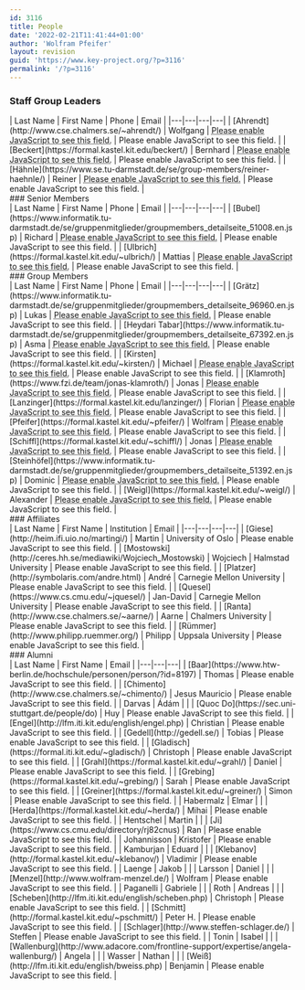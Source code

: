 ```yaml
---
id: 3116
title: People
date: '2022-02-21T11:41:44+01:00'
author: 'Wolfram Pfeifer'
layout: revision
guid: 'https://www.key-project.org/?p=3116'
permalink: '/?p=3116'
---
```


### Staff Group Leaders

<div class="table-responsive"> | Last Name | First Name | Phone | Email |
|---|---|---|---|
| [Ahrendt](http://www.cse.chalmers.se/~ahrendt/) | Wolfgang | <abbr title="+46 31 772 1011"><span id="82dee9de926effd5730eb4a16b00e3c5"></span><script type="text/javascript">                     var t=[116,-78,113,-58,107,-48,86,-51,105,-51,110,-72,107,-56,106,-47,85,-50,102,-49,108,-70,105,-53,110,-51,89,-54,106,-50,109,-71,106,-54,111,-52,90,-55,107,-50,109];                     var toAppend = '';                     for (var i=1; i<t.length; i++)                     {                     	toAppend+=String.fromCharCode(t[i]+t[i-1]);                     }                     document.getElementById('82dee9de926effd5730eb4a16b00e3c5').innerHTML = toAppend;                 </script><noscript>Please enable JavaScript to see this field.</noscript></abbr> | <span id="9a1cd5bec7eecc35abfb2bd44f8f0eeb"></span><script type="text/javascript">                     var t=[5,55,42,-10,114,0,101,1,60,-26,135,-38,143,-35,151,-40,98,-60,95,-38,93,-34,72,-37,86,-38,90,-31,69,-34,83,-34,86,-27,65,-30,79,-31,80,-21,59,-24,73,-24,72,-13,51,-16,65,-17,65,-6,44,-9,58,-9,63,-4,42,-7,61,-9,68,-30,65,-8,65,-6,44,-9,58,-10,62,-3,41,-6,63,-8,67,-29,64,-15,63,-7,66,-28,63,-14,62,-5,64,-26,61,-12,60,-11,70,-32,67,-18,67,-15,74,-36,71,-22,71,-18,77,-39,74,-22,76,-17,55,-20,69,-20,73,-14,52,-17,66,-18,67,-8,42,20,77,27,87,14,96,4,112,-48,147,-43,140,-32,141,-40,154,-39,85,30,71,-11,58,39,23];                     var toAppend = '';                     for (var i=1; i<t.length; i++)                     {                     	toAppend+=String.fromCharCode(t[i]+t[i-1]);                     }                     document.getElementById('9a1cd5bec7eecc35abfb2bd44f8f0eeb').innerHTML = toAppend;                 </script><noscript>Please enable JavaScript to see this field.</noscript> |
| [Beckert](https://formal.kastel.kit.edu/beckert/) | Bernhard | <abbr title="+49 721 608 44025"><span id="7e71a1714c3835428532dece8602dd2a"></span><script type="text/javascript">                     var t=[206,-168,203,-148,201,-142,180,-145,199,-146,205,-167,202,-151,201,-142,180,-145,197,-144,203,-165,200,-147,197,-138,176,-141,194,-144,203,-165,200,-148,204,-145,183,-148,201,-153,212,-174,209,-156,207,-148];                     var toAppend = '';                     for (var i=1; i<t.length; i++)                     {                     	toAppend+=String.fromCharCode(t[i]+t[i-1]);                     }                     document.getElementById('7e71a1714c3835428532dece8602dd2a').innerHTML = toAppend;                 </script><noscript>Please enable JavaScript to see this field.</noscript></abbr> | <span id="41aa1d71ed7efc6a38d2afde3cc5931f"></span><script type="text/javascript">                     var t=[169,-109,206,-174,278,-164,265,-163,224,-190,299,-202,307,-199,315,-204,262,-224,259,-202,258,-199,237,-202,251,-203,252,-193,231,-196,253,-196,255,-217,252,-203,251,-196,255,-217,252,-203,251,-202,261,-223,258,-209,258,-206,265,-227,262,-213,262,-208,267,-229,264,-210,262,-203,241,-206,255,-207,262,-203,241,-206,255,-207,260,-201,239,-204,253,-204,258,-199,237,-202,254,-200,259,-221,256,-207,255,-206,265,-227,262,-213,261,-213,272,-234,269,-220,269,-214,273,-239,301,-203,304,-205,312,-211,325,-209,273,-166,271,-155,201,-100,200,-83,143,-96,193,-131];                     var toAppend = '';                     for (var i=1; i<t.length; i++)                     {                     	toAppend+=String.fromCharCode(t[i]+t[i-1]);                     }                     document.getElementById('41aa1d71ed7efc6a38d2afde3cc5931f').innerHTML = toAppend;                 </script><noscript>Please enable JavaScript to see this field.</noscript> |
| [Hähnle](https://www.se.tu-darmstadt.de/se/group-members/reiner-haehnle/) | Reiner | <abbr title="+49 6151 16 21361"><span id="43c1bdc5be1582ccaddf6b3fa6fd491d"></span><script type="text/javascript">                     var t=[48,-10,45,9,47,12,26,9,45,8,51,-13,48,3,47,12,26,9,43,10,49,-11,46,7,41,18,20,15,37,20,39,-1,36,17,32,27,11,24,29,23,36,2,33,19,38,21];                     var toAppend = '';                     for (var i=1; i<t.length; i++)                     {                     	toAppend+=String.fromCharCode(t[i]+t[i-1]);                     }                     document.getElementById('43c1bdc5be1582ccaddf6b3fa6fd491d').innerHTML = toAppend;                 </script><noscript>Please enable JavaScript to see this field.</noscript></abbr> | <span id="3661ba4fa45a8903c1d28f0068f795fd"></span><script type="text/javascript">                     var t=[117,-57,154,-122,226,-112,213,-111,172,-138,247,-150,255,-147,263,-152,210,-172,207,-158,206,-154,213,-175,210,-153,208,-149,187,-152,201,-153,202,-143,181,-146,195,-147,199,-140,178,-143,192,-143,191,-132,170,-135,184,-136,192,-133,171,-136,185,-137,186,-127,165,-130,184,-132,191,-153,188,-131,188,-129,167,-132,181,-132,185,-126,164,-129,181,-127,186,-148,183,-134,183,-129,188,-150,185,-136,185,-130,189,-151,186,-134,187,-128,166,-131,180,-132,180,-121,159,-124,181,-126,185,-147,182,-133,182,-130,189,-151,186,-137,185,-128,187,-149,184,-135,184,-131,190,-152,187,-138,187,-133,192,-154,189,-132,187,-128,166,-131,180,-132,180,-121,159,-124,173,-124,178,-119,157,-122,174,-120,179,-141,176,-127,175,-127,186,-148,183,-134,182,-133,192,-158,220,-116,213,-112,216,-106,214,-113,177,-78,193,-147,263,-146,191,-91,188,-74,183,-68,184,-87,187,-71,117,-17,118,-58,105,-8,70];                     var toAppend = '';                     for (var i=1; i<t.length; i++)                     {                     	toAppend+=String.fromCharCode(t[i]+t[i-1]);                     }                     document.getElementById('3661ba4fa45a8903c1d28f0068f795fd').innerHTML = toAppend;                 </script><noscript>Please enable JavaScript to see this field.</noscript> |

 </div>### Senior Members

<div class="table-responsive"> | Last Name | First Name | Phone | Email |
|---|---|---|---|
| [Bubel](https://www.informatik.tu-darmstadt.de/se/gruppenmitglieder/groupmembers_detailseite_51008.en.jsp) | Richard | <abbr title="+49 6151 16 21956"><span id="50283f805474485a7843222215c00d2a"></span><script type="text/javascript">                     var t=[175,-137,172,-118,174,-115,153,-118,172,-119,178,-140,175,-124,174,-115,153,-118,170,-117,176,-138,173,-120,168,-109,147,-112,164,-107,166,-128,163,-110,165,-106,144,-109,162,-111,170,-132,167,-114,166,-107];                     var toAppend = '';                     for (var i=1; i<t.length; i++)                     {                     	toAppend+=String.fromCharCode(t[i]+t[i-1]);                     }                     document.getElementById('50283f805474485a7843222215c00d2a').innerHTML = toAppend;                 </script><noscript>Please enable JavaScript to see this field.</noscript></abbr> | <span id="ceb8c03f05f33472fa477126e2ad7d35"></span><script type="text/javascript">                     var t=[197,-137,234,-202,306,-192,293,-191,252,-218,327,-230,335,-227,343,-232,290,-252,287,-230,286,-227,265,-230,279,-230,285,-226,264,-229,286,-230,289,-251,286,-237,285,-236,295,-257,292,-243,291,-235,294,-256,291,-237,289,-230,268,-233,290,-233,292,-254,289,-240,289,-236,295,-257,292,-240,294,-235,273,-238,287,-238,292,-233,271,-236,285,-236,291,-232,270,-235,287,-234,293,-255,290,-241,289,-241,300,-262,297,-240,295,-236,274,-239,288,-239,291,-232,270,-235,284,-236,293,-234,272,-237,286,-237,290,-231,269,-234,283,-234,288,-229,267,-232,289,-234,293,-255,290,-241,289,-241,300,-262,297,-248,297,-243,302,-264,299,-247,301,-242,280,-245,294,-246,294,-235,273,-238,287,-239,288,-229,263,-201,299,-182,280,-179,287,-223,322,-207,253,-137,254,-209,309,-212,326,-217,332,-216,313,-213,329,-283,383,-282,342,-295,392,-330];                     var toAppend = '';                     for (var i=1; i<t.length; i++)                     {                     	toAppend+=String.fromCharCode(t[i]+t[i-1]);                     }                     document.getElementById('ceb8c03f05f33472fa477126e2ad7d35').innerHTML = toAppend;                 </script><noscript>Please enable JavaScript to see this field.</noscript> |
| [Ulbrich](https://formal.kastel.kit.edu/~ulbrich/) | Mattias | <abbr title="+49 721 608 44338"><span id="1c51a4637da32d363a962ec9bbf6ced3"></span><script type="text/javascript">                     var t=[182,-144,179,-124,177,-118,156,-121,175,-122,181,-143,178,-127,177,-118,156,-121,173,-120,179,-141,176,-123,173,-114,152,-117,170,-120,179,-141,176,-123,172,-113,151,-116,169,-120,179,-141,176,-123,177,-118];                     var toAppend = '';                     for (var i=1; i<t.length; i++)                     {                     	toAppend+=String.fromCharCode(t[i]+t[i-1]);                     }                     document.getElementById('1c51a4637da32d363a962ec9bbf6ced3').innerHTML = toAppend;                 </script><noscript>Please enable JavaScript to see this field.</noscript></abbr> | <span id="4245b0131587ad75e6a837091d75611d"></span><script type="text/javascript">                     var t=[183,-123,220,-188,292,-178,279,-177,238,-204,313,-216,321,-213,329,-218,276,-238,273,-224,273,-218,277,-239,274,-225,273,-217,276,-238,273,-216,272,-213,251,-216,265,-216,268,-209,247,-212,261,-213,266,-207,245,-210,267,-210,269,-231,266,-217,265,-213,272,-234,269,-215,267,-208,246,-211,260,-212,267,-208,246,-211,260,-212,265,-206,244,-209,258,-209,263,-204,242,-207,259,-205,264,-226,261,-212,260,-211,270,-232,267,-218,266,-218,277,-239,274,-225,274,-219,278,-244,306,-189,297,-199,313,-208,307,-203,267,-160,265,-149,195,-94,194,-77,137,-90,187,-125];                     var toAppend = '';                     for (var i=1; i<t.length; i++)                     {                     	toAppend+=String.fromCharCode(t[i]+t[i-1]);                     }                     document.getElementById('4245b0131587ad75e6a837091d75611d').innerHTML = toAppend;                 </script><noscript>Please enable JavaScript to see this field.</noscript> |

 </div>### Group Members 

<div class="table-responsive"> | Last Name | First Name | Phone | Email |
|---|---|---|---|
| [Grätz](https://www.informatik.tu-darmstadt.de/se/gruppenmitglieder/groupmembers_detailseite_96960.en.jsp) | Lukas | <abbr title="+49 6151 16 21957"><span id="7c685c6e030d70fea4fddf69811680d0"></span><script type="text/javascript">                     var t=[131,-93,128,-74,130,-71,109,-74,128,-75,134,-96,131,-79,132,-73,111,-76,129,-81,140,-102,137,-85,142,-83,121,-86,139,-84,143,-105,140,-87,138,-79,117,-82,135,-82,141];                     var toAppend = '';                     for (var i=1; i<t.length; i++)                     {                     	toAppend+=String.fromCharCode(t[i]+t[i-1]);                     }                     document.getElementById('7c685c6e030d70fea4fddf69811680d0').innerHTML = toAppend;                 </script><noscript>Please enable JavaScript to see this field.</noscript></abbr> | <span id="774271f6aea09f2c2e8812ef5b8380cd"></span><script type="text/javascript">                     var t=[104,-44,141,-109,213,-99,200,-98,159,-125,234,-137,242,-134,250,-139,197,-159,194,-145,193,-142,201,-163,198,-149,198,-146,205,-167,202,-145,200,-141,179,-144,193,-145,194,-135,173,-138,187,-138,192,-133,171,-136,185,-135,185,-126,164,-129,183,-131,190,-152,187,-130,187,-128,166,-131,180,-131,184,-125,163,-128,180,-126,185,-147,182,-133,182,-128,187,-149,184,-135,184,-129,188,-150,185,-133,186,-127,165,-130,179,-131,179,-120,158,-123,180,-125,184,-146,181,-132,181,-129,188,-150,185,-136,184,-127,186,-148,183,-134,183,-130,189,-151,186,-137,186,-132,191,-153,188,-131,186,-127,165,-130,179,-131,179,-120,158,-123,172,-123,177,-118,156,-121,173,-119,178,-140,175,-126,174,-126,185,-147,182,-133,181,-132,191,-157,219,-116,230,-133,234,-118,240,-176,275,-160,206,-90,207,-162,262,-165,279,-170,285,-169,266,-166,282,-236,336,-235,295,-248,345,-283];                     var toAppend = '';                     for (var i=1; i<t.length; i++)                     {                     	toAppend+=String.fromCharCode(t[i]+t[i-1]);                     }                     document.getElementById('774271f6aea09f2c2e8812ef5b8380cd').innerHTML = toAppend;                 </script><noscript>Please enable JavaScript to see this field.</noscript> |
| [Heydari Tabar](https://www.informatik.tu-darmstadt.de/se/gruppenmitglieder/groupmembers_detailseite_67392.en.jsp) | Asma | <abbr title="+49 6151 16 21955"><span id="9c83ded145fec2e6747fd319936e35f7"></span><script type="text/javascript">                     var t=[186,-148,183,-129,185,-126,164,-129,183,-130,189,-151,186,-135,185,-126,164,-129,181,-128,187,-149,184,-131,179,-120,158,-123,175,-118,177,-139,174,-121,176,-117,155,-120,173,-122,181,-143,178,-125,176,-117];                     var toAppend = '';                     for (var i=1; i<t.length; i++)                     {                     	toAppend+=String.fromCharCode(t[i]+t[i-1]);                     }                     document.getElementById('9c83ded145fec2e6747fd319936e35f7').innerHTML = toAppend;                 </script><noscript>Please enable JavaScript to see this field.</noscript></abbr> | <span id="b68cfd18655732aaaa396520cf0df133"></span><script type="text/javascript">                     var t=[213,-153,250,-218,322,-208,309,-207,268,-234,343,-246,351,-243,359,-248,306,-268,303,-254,302,-250,309,-271,306,-257,305,-256,315,-277,312,-263,313,-264,323,-285,320,-271,319,-271,330,-292,327,-270,325,-266,304,-269,318,-269,321,-262,300,-265,314,-266,319,-260,298,-263,312,-263,317,-258,296,-261,318,-263,322,-284,319,-262,318,-259,297,-262,319,-264,323,-285,320,-271,320,-268,327,-289,324,-270,322,-263,301,-266,323,-266,325,-287,322,-273,322,-269,328,-290,325,-273,327,-268,306,-271,320,-271,325,-266,304,-269,318,-269,324,-265,303,-268,320,-267,326,-288,323,-274,322,-274,333,-295,330,-273,328,-269,307,-272,321,-272,324,-265,303,-268,317,-269,326,-267,305,-270,319,-270,323,-264,302,-267,316,-267,321,-262,300,-265,322,-267,326,-288,323,-274,322,-274,333,-295,330,-281,330,-276,335,-297,332,-280,334,-275,313,-278,327,-279,327,-268,306,-271,320,-272,321,-262,296,-234,338,-237,358,-258,355,-241,346,-230,327,-229,326,-212,276,-177,292,-246,362,-245,290,-190,287,-173,282,-167,283,-186,286,-170,216,-116,217,-157,204,-107,169];                     var toAppend = '';                     for (var i=1; i<t.length; i++)                     {                     	toAppend+=String.fromCharCode(t[i]+t[i-1]);                     }                     document.getElementById('b68cfd18655732aaaa396520cf0df133').innerHTML = toAppend;                 </script><noscript>Please enable JavaScript to see this field.</noscript> |
| [Kirsten](https://formal.kastel.kit.edu/~kirsten/) | Michael | <abbr title="+49 721 608 45648"><span id="534fe6767d5dc52536b6516f6177ca8b"></span><script type="text/javascript">                     var t=[131,-93,128,-73,126,-67,105,-70,124,-71,130,-92,127,-76,126,-67,105,-70,122,-69,128,-90,125,-72,122,-63,101,-66,119,-68,127,-89,124,-71,123,-64,102,-67,120,-70,129,-91,126,-73,127,-68];                     var toAppend = '';                     for (var i=1; i<t.length; i++)                     {                     	toAppend+=String.fromCharCode(t[i]+t[i-1]);                     }                     document.getElementById('534fe6767d5dc52536b6516f6177ca8b').innerHTML = toAppend;                 </script><noscript>Please enable JavaScript to see this field.</noscript></abbr> | <span id="d056e4d44107b2110373e6ca070a9d3d"></span><script type="text/javascript">                     var t=[75,-15,112,-80,184,-70,171,-69,130,-96,205,-108,213,-105,221,-110,168,-130,165,-116,164,-109,168,-130,165,-116,164,-111,170,-132,167,-118,167,-115,174,-136,171,-122,171,-118,177,-139,174,-125,174,-120,179,-141,176,-127,175,-126,185,-147,182,-133,182,-134,193,-155,190,-136,188,-129,167,-132,181,-133,188,-129,167,-132,181,-133,186,-127,165,-130,179,-130,184,-125,163,-128,180,-126,185,-147,182,-133,181,-132,191,-153,188,-139,187,-139,198,-160,195,-146,195,-140,199,-165,227,-120,225,-111,226,-110,211,-101,165,-58,163,-47,93,8,92,25,35,12,85,-23];                     var toAppend = '';                     for (var i=1; i<t.length; i++)                     {                     	toAppend+=String.fromCharCode(t[i]+t[i-1]);                     }                     document.getElementById('d056e4d44107b2110373e6ca070a9d3d').innerHTML = toAppend;                 </script><noscript>Please enable JavaScript to see this field.</noscript> |
| [Klamroth](https://www.fzi.de/team/jonas-klamroth/) | Jonas | <abbr title="+49 721 9654-648"><span id="c5e89f3566f61f367e445048d75eec02"></span><script type="text/javascript">                     var t=[76,-38,73,-18,71,-12,50,-15,69,-16,75,-37,72,-21,71,-12,50,-15,67,-14,73,-35,70,-17,72,-13,51,-16,69,-17,76,-38,73,-20,71,-12,50,-15,68,-18,77,-39,74,-22,75,-16,54,-19,72,-20,79,-41,76,-23,73,-14,52,-17,70,-16,75];                     var toAppend = '';                     for (var i=1; i<t.length; i++)                     {                     	toAppend+=String.fromCharCode(t[i]+t[i-1]);                     }                     document.getElementById('c5e89f3566f61f367e445048d75eec02').innerHTML = toAppend;                 </script><noscript>Please enable JavaScript to see this field.</noscript></abbr> | <span id="ba9d593c822441b8269cf4d39c5679ce"></span><script type="text/javascript">                     var t=[88,-28,125,-93,197,-83,184,-82,143,-109,218,-121,226,-118,234,-123,181,-143,178,-129,177,-122,181,-143,178,-129,177,-121,180,-142,177,-120,175,-116,154,-119,168,-120,177,-118,156,-121,170,-121,173,-114,152,-117,166,-117,166,-107,145,-110,159,-110,164,-105,143,-108,157,-109,161,-102,140,-105,159,-107,166,-128,163,-114,162,-112,171,-133,168,-119,169,-119,178,-140,175,-126,174,-121,180,-142,177,-125,179,-120,158,-123,172,-124,172,-113,151,-116,165,-117,166,-107,141,-79,186,-78,175,-66,180,-69,185,-81,145,-43,165,-60,106,-6,107,-47,94,3,59];                     var toAppend = '';                     for (var i=1; i<t.length; i++)                     {                     	toAppend+=String.fromCharCode(t[i]+t[i-1]);                     }                     document.getElementById('ba9d593c822441b8269cf4d39c5679ce').innerHTML = toAppend;                 </script><noscript>Please enable JavaScript to see this field.</noscript> |
| [Lanzinger](https://formal.kastel.kit.edu/lanzinger/) | Florian | <abbr title="+ 49 721 608 45252"><span id="e21431832fde520d6daff7dfae6249f5"></span><script type="text/javascript">                     var t=[164,-126,161,-106,159,-100,138,-103,157,-104,163,-125,160,-109,159,-100,138,-103,155,-102,161,-123,158,-105,155,-96,134,-99,152,-101,160,-122,157,-104,152,-93,131,-96,149,-98,157,-119,154,-101,149,-90];                     var toAppend = '';                     for (var i=1; i<t.length; i++)                     {                     	toAppend+=String.fromCharCode(t[i]+t[i-1]);                     }                     document.getElementById('e21431832fde520d6daff7dfae6249f5').innerHTML = toAppend;                 </script><noscript>Please enable JavaScript to see this field.</noscript></abbr> | <span id="c34401a441b177b20968288c258d8c98"></span><script type="text/javascript">                     var t=[214,-154,251,-219,323,-209,310,-208,269,-235,344,-247,352,-244,360,-249,307,-269,304,-255,303,-247,306,-268,303,-246,301,-242,280,-245,294,-245,293,-234,272,-237,286,-236,286,-227,265,-230,279,-231,284,-225,263,-228,277,-228,276,-217,255,-220,269,-221,272,-213,251,-216,265,-217,266,-207,245,-210,259,-210,262,-203,241,-206,260,-208,267,-229,264,-215,263,-208,267,-229,264,-215,263,-210,269,-231,266,-217,266,-212,271,-233,268,-216,270,-211,249,-214,263,-215,264,-205,243,-208,257,-209,257,-198,236,-201,250,-201,256,-197,231,-169,277,-180,290,-168,273,-163,266,-165,279,-215,322,-217,333,-287,388,-288,405,-345,392,-295,357];                     var toAppend = '';                     for (var i=1; i<t.length; i++)                     {                     	toAppend+=String.fromCharCode(t[i]+t[i-1]);                     }                     document.getElementById('c34401a441b177b20968288c258d8c98').innerHTML = toAppend;                 </script><noscript>Please enable JavaScript to see this field.</noscript> |
| [Pfeifer](https://formal.kastel.kit.edu/~pfeifer/) | Wolfram | <abbr title="+49 721 608 45648"><span id="23f36d06abc244666cab4d0f939f9478"></span><script type="text/javascript">                     var t=[163,-125,160,-105,158,-99,137,-102,156,-103,162,-124,159,-108,158,-99,137,-102,154,-101,160,-122,157,-104,154,-95,133,-98,151,-100,159,-121,156,-103,155,-96,134,-99,152,-102,161,-123,158,-105,159,-100];                     var toAppend = '';                     for (var i=1; i<t.length; i++)                     {                     	toAppend+=String.fromCharCode(t[i]+t[i-1]);                     }                     document.getElementById('23f36d06abc244666cab4d0f939f9478').innerHTML = toAppend;                 </script><noscript>Please enable JavaScript to see this field.</noscript></abbr> | <span id="bda7ac5680d7ce2c533f09cdfaafdd95"></span><script type="text/javascript">                     var t=[48,12,85,-53,157,-43,144,-42,103,-69,178,-81,186,-78,194,-83,141,-103,138,-89,138,-81,140,-102,137,-88,137,-88,147,-109,144,-95,143,-87,146,-108,143,-94,142,-92,151,-113,148,-99,148,-96,155,-117,152,-95,150,-91,129,-94,143,-95,152,-93,131,-96,148,-94,153,-115,150,-101,150,-100,159,-121,156,-107,155,-105,164,-126,161,-112,160,-111,170,-132,167,-118,166,-113,172,-134,169,-120,168,-118,177,-139,174,-125,173,-124,183,-145,180,-131,180,-128,187,-149,184,-130,182,-123,161,-126,175,-127,182,-123,161,-126,175,-127,180,-121,159,-124,173,-124,178,-119,157,-122,174,-120,179,-141,176,-127,175,-126,185,-147,182,-133,181,-133,192,-154,189,-140,189,-134,193,-159,221,-102,213,-105,207,-93,190,-81,127,-15,117,-16,121,-19,120,-6,70,37,68,48,-2,103,-3,120,-60,107,-10,72];                     var toAppend = '';                     for (var i=1; i<t.length; i++)                     {                     	toAppend+=String.fromCharCode(t[i]+t[i-1]);                     }                     document.getElementById('bda7ac5680d7ce2c533f09cdfaafdd95').innerHTML = toAppend;                 </script><noscript>Please enable JavaScript to see this field.</noscript> |
| [Schiffl](https://formal.kastel.kit.edu/~schiffl/) | Jonas | <abbr title="+49 721 608 47316"><span id="65ce7c3e0f88ac50ffcc20ad10f5f118"></span><script type="text/javascript">                     var t=[172,-134,169,-114,167,-108,146,-111,165,-112,171,-133,168,-117,167,-108,146,-111,163,-110,169,-131,166,-113,163,-104,142,-107,160,-107,166,-128,163,-110,159,-100,138,-103,155,-98,157,-119,154,-101,153,-94];                     var toAppend = '';                     for (var i=1; i<t.length; i++)                     {                     	toAppend+=String.fromCharCode(t[i]+t[i-1]);                     }                     document.getElementById('65ce7c3e0f88ac50ffcc20ad10f5f118').innerHTML = toAppend;                 </script><noscript>Please enable JavaScript to see this field.</noscript></abbr> | <span id="435837d00529aea3d696c087bd298061"></span><script type="text/javascript">                     var t=[229,-169,266,-234,338,-224,325,-223,284,-250,359,-262,367,-259,375,-264,322,-284,319,-270,318,-264,323,-285,320,-271,320,-271,330,-292,327,-278,327,-279,338,-300,335,-278,333,-274,312,-277,326,-277,330,-271,309,-274,326,-272,331,-293,328,-279,328,-275,334,-296,331,-274,331,-272,310,-275,324,-276,328,-269,307,-272,321,-273,326,-267,305,-270,319,-271,321,-262,300,-265,314,-266,316,-257,295,-260,309,-261,317,-258,296,-261,315,-263,322,-284,319,-270,318,-263,322,-284,319,-270,318,-265,324,-286,321,-272,321,-267,326,-288,323,-271,325,-266,304,-269,318,-270,319,-260,298,-263,312,-264,312,-253,291,-256,305,-256,311,-252,286,-224,330,-219,329,-232,347,-301,416,-317,421,-316,418,-316,424,-360,467,-362,478,-432,533,-433,550,-490,537,-440,502];                     var toAppend = '';                     for (var i=1; i<t.length; i++)                     {                     	toAppend+=String.fromCharCode(t[i]+t[i-1]);                     }                     document.getElementById('435837d00529aea3d696c087bd298061').innerHTML = toAppend;                 </script><noscript>Please enable JavaScript to see this field.</noscript> |
| [Steinhöfel](https://www.informatik.tu-darmstadt.de/se/gruppenmitglieder/groupmembers_detailseite_51392.en.jsp) | Dominic | <abbr title="+49 6151 16 21955"><span id="dd02d6cee0bc01d0fd78125cff7b640f"></span><script type="text/javascript">                     var t=[125,-87,122,-68,124,-65,103,-68,122,-69,128,-90,125,-74,124,-65,103,-68,120,-67,126,-88,123,-70,118,-59,97,-62,114,-57,116,-78,113,-60,115,-56,94,-59,112,-61,120,-82,117,-64,115,-56];                     var toAppend = '';                     for (var i=1; i<t.length; i++)                     {                     	toAppend+=String.fromCharCode(t[i]+t[i-1]);                     }                     document.getElementById('dd02d6cee0bc01d0fd78125cff7b640f').innerHTML = toAppend;                 </script><noscript>Please enable JavaScript to see this field.</noscript></abbr> | <span id="4fe8b9fb5347ac8fc2d936ac98ee7115"></span><script type="text/javascript">                     var t=[158,-98,195,-163,267,-153,254,-152,213,-179,288,-191,296,-188,304,-193,251,-213,248,-199,248,-195,254,-216,251,-202,251,-197,256,-218,253,-204,252,-203,262,-224,259,-210,258,-205,264,-226,261,-212,261,-213,272,-234,269,-220,268,-216,275,-237,272,-223,272,-223,282,-244,279,-230,278,-229,288,-250,285,-236,284,-234,293,-255,290,-241,289,-240,299,-261,296,-247,295,-239,298,-260,295,-241,293,-234,272,-237,294,-237,296,-258,293,-244,293,-240,299,-261,296,-244,298,-239,277,-242,291,-242,296,-237,275,-240,289,-240,295,-236,274,-239,291,-238,297,-259,294,-245,293,-245,304,-266,301,-244,299,-240,278,-243,292,-243,295,-236,274,-239,288,-240,297,-238,276,-241,290,-241,294,-235,273,-238,287,-238,292,-233,271,-236,293,-238,297,-259,294,-245,293,-245,304,-266,301,-252,301,-247,306,-268,303,-251,305,-246,284,-249,298,-250,298,-239,277,-242,291,-243,292,-233,267,-205,320,-204,305,-200,310,-206,317,-216,318,-217,325,-261,360,-245,291,-175,292,-247,347,-250,364,-255,370,-254,351,-251,367,-321,421,-320,380,-333,430,-368];                     var toAppend = '';                     for (var i=1; i<t.length; i++)                     {                     	toAppend+=String.fromCharCode(t[i]+t[i-1]);                     }                     document.getElementById('4fe8b9fb5347ac8fc2d936ac98ee7115').innerHTML = toAppend;                 </script><noscript>Please enable JavaScript to see this field.</noscript> |
| [Weigl](https://formal.kastel.kit.edu/~weigl/) | Alexander | <abbr title="+49 721 608 44324"><span id="10e62d1b650854cb52a12ac099683922"></span><script type="text/javascript">                     var t=[101,-63,98,-43,96,-37,75,-40,94,-41,100,-62,97,-46,96,-37,75,-40,92,-39,98,-60,95,-42,92,-33,71,-36,89,-39,98,-60,95,-42,91,-32,70,-35,88,-40,99,-61,96,-43,93,-34];                     var toAppend = '';                     for (var i=1; i<t.length; i++)                     {                     	toAppend+=String.fromCharCode(t[i]+t[i-1]);                     }                     document.getElementById('10e62d1b650854cb52a12ac099683922').innerHTML = toAppend;                 </script><noscript>Please enable JavaScript to see this field.</noscript></abbr> | <span id="492781ae8387554dc7a3960ecb9c3573"></span><script type="text/javascript">                     var t=[15,45,52,-20,124,-10,111,-9,70,-36,145,-48,153,-45,161,-50,108,-70,105,-56,105,-48,107,-69,104,-55,103,-54,113,-75,110,-61,109,-56,115,-77,112,-63,111,-60,119,-81,116,-67,115,-59,118,-80,115,-61,113,-54,92,-57,106,-58,113,-54,92,-57,106,-58,111,-52,90,-55,104,-55,109,-50,88,-53,105,-51,110,-72,107,-58,106,-57,116,-78,113,-64,112,-64,123,-85,120,-71,120,-65,124,-90,152,-33,134,-29,132,-24,88,19,86,30,16,85,15,102,-42,89,8,54];                     var toAppend = '';                     for (var i=1; i<t.length; i++)                     {                     	toAppend+=String.fromCharCode(t[i]+t[i-1]);                     }                     document.getElementById('492781ae8387554dc7a3960ecb9c3573').innerHTML = toAppend;                 </script><noscript>Please enable JavaScript to see this field.</noscript> |

 </div>### Affiliates

<div class="table-responsive"> | Last Name | First Name | Institution | Email |
|---|---|---|---|
| [Giese](http://heim.ifi.uio.no/martingi/) | Martin | University of Oslo | <span id="f826bf7ee120126059566b17cdb787f3"></span><script type="text/javascript">                     var t=[148,-88,185,-153,257,-143,244,-142,203,-169,278,-181,286,-178,294,-183,241,-203,238,-189,237,-180,239,-201,236,-179,234,-175,213,-178,227,-178,230,-171,209,-174,223,-174,228,-169,207,-172,221,-173,226,-167,205,-170,219,-170,218,-159,197,-162,211,-163,214,-155,193,-158,207,-159,212,-153,191,-156,210,-158,217,-179,214,-165,213,-160,219,-181,216,-167,215,-165,224,-186,221,-172,220,-167,226,-188,223,-171,225,-166,204,-169,218,-169,224,-165,203,-168,217,-169,222,-163,201,-166,215,-166,215,-156,194,-159,211,-157,216,-178,213,-164,213,-165,224,-186,221,-172,221,-172,231,-197,259,-150,247,-133,249,-144,254,-151,256,-192,297,-195,300,-254,371,-266,377,-331,441,-330,390,-343,440,-378];                     var toAppend = '';                     for (var i=1; i<t.length; i++)                     {                     	toAppend+=String.fromCharCode(t[i]+t[i-1]);                     }                     document.getElementById('f826bf7ee120126059566b17cdb787f3').innerHTML = toAppend;                 </script><noscript>Please enable JavaScript to see this field.</noscript> |
| [Mostowski](http://ceres.hh.se/mediawiki/Wojciech_Mostowski) | Wojciech | Halmstad University | <span id="b4881db5f7a58d2197f613c1c521b139"></span><script type="text/javascript">                     var t=[247,-187,284,-252,356,-242,343,-241,302,-268,377,-280,385,-277,393,-282,340,-302,337,-281,336,-277,315,-280,329,-280,329,-270,308,-273,322,-274,328,-269,307,-272,329,-272,331,-293,328,-279,327,-274,333,-295,330,-281,329,-280,339,-301,336,-279,336,-277,315,-280,329,-281,333,-274,312,-277,329,-275,334,-296,331,-276,331,-272,310,-275,324,-275,324,-265,303,-268,317,-268,321,-262,300,-265,314,-265,319,-260,298,-263,312,-263,312,-253,291,-256,305,-256,313,-254,292,-257,306,-257,310,-251,289,-254,303,-255,310,-251,289,-254,303,-255,308,-249,287,-252,306,-254,313,-275,310,-261,309,-257,316,-278,313,-264,312,-260,319,-281,316,-264,318,-259,297,-262,311,-262,315,-256,294,-259,308,-260,309,-250,284,-222,309,-198,304,-205,310,-209,308,-204,250,-173,284,-169,285,-174,293,-178,285,-180,244,-140,244,-198,313,-212,272,-225,322,-260];                     var toAppend = '';                     for (var i=1; i<t.length; i++)                     {                     	toAppend+=String.fromCharCode(t[i]+t[i-1]);                     }                     document.getElementById('b4881db5f7a58d2197f613c1c521b139').innerHTML = toAppend;                 </script><noscript>Please enable JavaScript to see this field.</noscript> |
| [Platzer](http://symbolaris.com/andre.html) | André | Carnegie Mellon University | <span id="67854ed07951c93641bd0de1612c1822"></span><script type="text/javascript">                     var t=[198,-138,235,-203,307,-193,294,-192,253,-219,328,-231,336,-228,344,-233,291,-253,288,-231,286,-227,265,-230,279,-230,280,-221,259,-224,273,-225,281,-222,260,-225,282,-227,286,-248,283,-234,283,-229,288,-250,285,-236,286,-236,295,-257,292,-243,291,-242,301,-263,298,-249,298,-246,305,-267,302,-248,300,-241,279,-244,301,-244,303,-265,300,-251,300,-247,306,-268,303,-251,305,-246,284,-249,306,-249,308,-270,305,-256,304,-247,306,-268,303,-254,303,-248,307,-269,304,-252,306,-247,285,-250,299,-251,300,-241,279,-244,293,-245,293,-234,272,-237,286,-237,292,-233,267,-205,302,-190,298,-201,317,-195,296,-182,246,-147,262,-216,315,-206,323,-277,378,-278,395,-335,382,-285,347];                     var toAppend = '';                     for (var i=1; i<t.length; i++)                     {                     	toAppend+=String.fromCharCode(t[i]+t[i-1]);                     }                     document.getElementById('67854ed07951c93641bd0de1612c1822').innerHTML = toAppend;                 </script><noscript>Please enable JavaScript to see this field.</noscript> |
| [Quesel](https://www.cs.cmu.edu/~jquesel/) | Jan-David | Carnegie Mellon University | <span id="d9d58a9360898469a202a8af8ccb2b1f"></span><script type="text/javascript">                     var t=[238,-178,275,-243,347,-233,334,-232,293,-259,368,-271,376,-268,384,-273,331,-293,328,-279,327,-273,332,-294,329,-280,329,-278,337,-299,334,-285,334,-279,338,-300,335,-286,334,-285,344,-306,341,-292,341,-288,347,-309,344,-295,343,-294,353,-315,350,-301,349,-293,352,-314,349,-295,347,-288,326,-291,348,-291,350,-312,347,-298,347,-294,353,-315,350,-298,352,-293,331,-296,353,-296,355,-317,352,-303,351,-294,353,-315,350,-301,350,-295,354,-316,351,-299,353,-294,332,-297,346,-298,347,-288,326,-291,340,-292,340,-281,319,-284,333,-284,339,-280,314,-252,358,-245,362,-261,376,-275,383,-319,418,-303,349,-250,359,-242,288,-187,287,-170,230,-183,280,-218];                     var toAppend = '';                     for (var i=1; i<t.length; i++)                     {                     	toAppend+=String.fromCharCode(t[i]+t[i-1]);                     }                     document.getElementById('d9d58a9360898469a202a8af8ccb2b1f').innerHTML = toAppend;                 </script><noscript>Please enable JavaScript to see this field.</noscript> |
| [Ranta](http://www.cse.chalmers.se/~aarne/) | Aarne | Chalmers University | <span id="8c56ad9f4a56027706c8bb0547017824"></span><script type="text/javascript">                     var t=[219,-159,256,-224,328,-214,315,-213,274,-240,349,-252,357,-249,365,-254,312,-274,309,-252,307,-248,286,-251,308,-253,312,-274,309,-260,309,-257,316,-278,313,-264,313,-265,324,-286,321,-272,320,-271,330,-292,327,-273,325,-266,304,-269,326,-269,328,-290,325,-276,324,-272,331,-293,328,-271,326,-267,305,-270,319,-271,327,-268,306,-271,320,-272,329,-270,308,-273,322,-274,323,-264,302,-267,316,-267,319,-260,298,-263,312,-263,316,-257,295,-260,312,-258,317,-279,314,-265,314,-261,320,-282,317,-268,316,-267,326,-292,354,-257,354,-240,350,-249,313,-214,318,-221,329,-220,321,-207,322,-276,391,-290,350,-303,400,-338];                     var toAppend = '';                     for (var i=1; i<t.length; i++)                     {                     	toAppend+=String.fromCharCode(t[i]+t[i-1]);                     }                     document.getElementById('8c56ad9f4a56027706c8bb0547017824').innerHTML = toAppend;                 </script><noscript>Please enable JavaScript to see this field.</noscript> |
| [Rümmer](http://www.philipp.ruemmer.org/) | Philipp | Uppsala University | <span id="f586d1aafbf0de9c288e12249ed03bcd"></span><script type="text/javascript">                     var t=[48,12,85,-53,157,-43,144,-42,103,-69,178,-81,186,-78,194,-83,141,-103,138,-89,138,-88,147,-109,144,-95,143,-91,150,-112,147,-98,146,-93,152,-114,149,-100,148,-92,151,-113,148,-99,147,-94,153,-115,150,-101,150,-100,159,-121,156,-107,156,-106,165,-127,162,-110,164,-105,143,-108,157,-108,160,-101,139,-104,153,-104,159,-100,138,-103,152,-104,153,-94,132,-97,146,-98,155,-96,134,-99,148,-100,157,-98,136,-101,150,-102,151,-92,130,-95,144,-95,147,-88,126,-91,145,-93,152,-114,149,-100,148,-95,154,-116,151,-102,151,-97,156,-118,153,-101,155,-96,134,-99,148,-99,154,-95,133,-98,147,-98,153,-94,132,-97,149,-95,154,-116,151,-102,151,-98,157,-119,154,-105,153,-104,163,-129,191,-79,183,-78,186,-81,193,-81,127,-13,130,-29,138,-29,130,-16,80,25,91,-45,162,-45,91,24,77,-17,64,33,29];                     var toAppend = '';                     for (var i=1; i<t.length; i++)                     {                     	toAppend+=String.fromCharCode(t[i]+t[i-1]);                     }                     document.getElementById('f586d1aafbf0de9c288e12249ed03bcd').innerHTML = toAppend;                 </script><noscript>Please enable JavaScript to see this field.</noscript> |

 </div>### Alumni 

<div class="table-responsive"> | Last Name | First Name | Email |
|---|---|---|
| [Baar](https://www.htw-berlin.de/hochschule/personen/person/?id=8197) | Thomas | <span id="c971b292398d8ffc1b989ed249fb60b0"></span><script type="text/javascript">                     var t=[56,4,93,-61,165,-51,152,-50,111,-77,186,-89,194,-86,202,-91,149,-111,146,-97,146,-92,151,-113,148,-99,147,-95,154,-116,151,-102,151,-102,161,-123,158,-109,157,-100,159,-121,156,-99,154,-95,133,-98,147,-98,151,-92,130,-95,147,-93,152,-114,149,-92,148,-89,127,-92,149,-94,153,-115,150,-93,148,-89,127,-92,141,-92,144,-85,123,-88,142,-90,149,-111,146,-97,145,-93,152,-114,149,-100,149,-95,154,-116,151,-102,151,-94,153,-115,150,-98,151,-92,130,-95,152,-96,155,-117,152,-103,151,-102,161,-123,158,-109,158,-106,165,-127,162,-113,161,-105,164,-126,161,-112,160,-107,166,-128,163,-114,163,-115,174,-136,171,-119,173,-114,152,-117,166,-118,166,-107,145,-110,159,-111,160,-101,135,-73,189,-85,196,-87,184,-69,115,-17,114,-17,131,-67,171,-55,174,-129,227,-126,240,-132,237,-127,173,-73,174,-114,161,-64,126];                     var toAppend = '';                     for (var i=1; i<t.length; i++)                     {                     	toAppend+=String.fromCharCode(t[i]+t[i-1]);                     }                     document.getElementById('c971b292398d8ffc1b989ed249fb60b0').innerHTML = toAppend;                 </script><noscript>Please enable JavaScript to see this field.</noscript> |
| [Chimento](http://www.cse.chalmers.se/~chimento/) | Jesus Mauricio | <span id="7f77353601ea4504b687d2efb45451eb"></span><script type="text/javascript">                     var t=[158,-98,195,-163,267,-153,254,-152,213,-179,288,-191,296,-188,304,-193,251,-213,248,-191,248,-189,227,-192,241,-193,245,-186,224,-189,238,-190,243,-184,222,-187,236,-188,245,-186,224,-189,238,-190,239,-180,218,-183,232,-183,231,-172,210,-175,224,-175,229,-170,208,-173,222,-173,222,-163,201,-166,220,-168,227,-189,224,-167,224,-165,203,-168,217,-169,221,-162,200,-165,222,-167,226,-188,223,-174,222,-166,225,-187,222,-173,221,-164,223,-185,220,-171,219,-170,229,-191,226,-177,226,-174,233,-195,230,-181,230,-177,236,-198,233,-181,235,-176,214,-179,228,-179,232,-173,211,-176,225,-177,226,-167,201,-139,238,-134,239,-130,231,-121,237,-126,190,-91,195,-98,206,-97,198,-84,199,-153,268,-167,227,-180,277,-215];                     var toAppend = '';                     for (var i=1; i<t.length; i++)                     {                     	toAppend+=String.fromCharCode(t[i]+t[i-1]);                     }                     document.getElementById('7f77353601ea4504b687d2efb45451eb').innerHTML = toAppend;                 </script><noscript>Please enable JavaScript to see this field.</noscript> |
| Darvas | Ádám |  |
| [Quoc Do](https://sec.uni-stuttgart.de/people/do) | Huy | <span id="fdee192aa84dd9a60e9f9aff42351a25"></span><script type="text/javascript">                     var t=[154,-94,191,-159,263,-149,250,-148,209,-175,284,-187,292,-184,300,-189,247,-209,244,-195,243,-195,254,-216,251,-202,251,-202,261,-223,258,-204,256,-197,235,-200,257,-200,259,-221,256,-207,256,-203,262,-224,259,-207,261,-202,240,-205,254,-205,259,-200,238,-203,252,-203,258,-199,237,-202,254,-201,260,-222,257,-208,256,-208,267,-229,264,-207,262,-203,241,-206,255,-206,258,-199,237,-202,251,-203,260,-201,239,-204,253,-204,257,-198,236,-201,250,-201,255,-196,234,-199,256,-201,260,-222,257,-208,256,-208,267,-229,264,-215,264,-210,269,-231,266,-214,268,-209,247,-212,261,-213,261,-202,240,-205,254,-206,255,-196,230,-168,268,-157,221,-122,237,-191,307,-190,235,-135,232,-118,227,-112,228,-131,231,-115,161,-61,162,-102,149,-52,114];                     var toAppend = '';                     for (var i=1; i<t.length; i++)                     {                     	toAppend+=String.fromCharCode(t[i]+t[i-1]);                     }                     document.getElementById('fdee192aa84dd9a60e9f9aff42351a25').innerHTML = toAppend;                 </script><noscript>Please enable JavaScript to see this field.</noscript> |
| [Engel](http://lfm.iti.kit.edu/english/engel.php) | Christian | <span id="fb76594af090fb19384e0a434cfd93df"></span><script type="text/javascript">                     var t=[22,38,59,-27,131,-17,118,-16,77,-43,152,-55,160,-52,168,-57,115,-77,112,-63,111,-62,121,-83,118,-69,118,-70,129,-91,126,-77,125,-74,133,-95,130,-81,129,-80,139,-101,136,-87,135,-79,138,-100,135,-81,133,-74,112,-77,126,-78,131,-72,110,-75,124,-75,127,-68,106,-71,128,-73,132,-94,129,-77,131,-72,110,-75,124,-75,130,-71,109,-74,123,-75,130,-71,109,-74,131,-76,135,-97,132,-80,134,-75,113,-78,127,-79,127,-68,106,-71,120,-72,121,-62,96,-34,135,-25,128,-27,135,-71,176,-62,159,-113,230,-123,220,-174,274,-173,233,-186,283,-221];                     var toAppend = '';                     for (var i=1; i<t.length; i++)                     {                     	toAppend+=String.fromCharCode(t[i]+t[i-1]);                     }                     document.getElementById('fb76594af090fb19384e0a434cfd93df').innerHTML = toAppend;                 </script><noscript>Please enable JavaScript to see this field.</noscript> |
| [Gedell](http://gedell.se/) | Tobias | <span id="4e438aa33c555d3b1867c9e61b9e3441"></span><script type="text/javascript">                     var t=[10,50,47,-15,119,-5,106,-4,65,-31,140,-43,148,-40,156,-45,103,-65,100,-51,100,-46,105,-67,102,-53,102,-53,112,-74,109,-52,108,-49,87,-52,101,-53,106,-47,85,-50,107,-52,111,-73,108,-59,108,-55,114,-76,111,-57,109,-50,88,-53,102,-54,105,-46,84,-49,98,-50,99,-40,78,-43,92,-44,92,-33,71,-36,85,-37,86,-27,65,-30,79,-31,87,-28,66,-31,80,-32,88,-29,67,-32,84,-30,89,-51,86,-37,86,-33,92,-54,89,-40,88,-39,98,-64,126,-10,121,-23,128,-31,146,-82,185,-84,184,-83,191,-83,129,-14,115,-55,102,-5,67];                     var toAppend = '';                     for (var i=1; i<t.length; i++)                     {                     	toAppend+=String.fromCharCode(t[i]+t[i-1]);                     }                     document.getElementById('4e438aa33c555d3b1867c9e61b9e3441').innerHTML = toAppend;                 </script><noscript>Please enable JavaScript to see this field.</noscript> |
| [Gladisch](https://formal.iti.kit.edu/~gladisch/) | Christoph | <span id="57abc80d0a380e1e2738f47a5162968b"></span><script type="text/javascript">                     var t=[24,36,61,-29,133,-19,120,-18,79,-45,154,-57,162,-54,170,-59,117,-79,114,-65,113,-62,121,-83,118,-69,117,-61,120,-82,117,-60,115,-56,94,-59,108,-60,108,-49,87,-52,101,-53,106,-47,85,-50,99,-50,103,-44,82,-47,104,-47,106,-68,103,-54,102,-50,109,-71,106,-52,104,-45,83,-48,97,-49,102,-43,81,-46,95,-46,98,-39,77,-42,99,-44,103,-65,100,-48,102,-43,81,-46,95,-46,101,-42,80,-45,94,-46,101,-42,80,-45,102,-47,106,-68,103,-51,105,-46,84,-49,98,-50,98,-39,77,-42,91,-43,92,-33,67,-5,108,0,97,3,102,13,86,18,46,59,55,42,4,113,-6,103,-57,157,-56,116,-69,166,-104];                     var toAppend = '';                     for (var i=1; i<t.length; i++)                     {                     	toAppend+=String.fromCharCode(t[i]+t[i-1]);                     }                     document.getElementById('57abc80d0a380e1e2738f47a5162968b').innerHTML = toAppend;                 </script><noscript>Please enable JavaScript to see this field.</noscript> |
| [Grahl](https://formal.kastel.kit.edu/~grahl/) | Daniel | <span id="467c3527906cf322a1cd8f7f11c65795"></span><script type="text/javascript">                     var t=[116,-56,153,-121,225,-111,212,-110,171,-137,246,-149,254,-146,262,-151,209,-171,206,-157,205,-157,216,-178,213,-156,211,-152,190,-155,204,-155,203,-144,182,-147,196,-148,201,-142,180,-145,194,-146,195,-136,174,-139,188,-140,196,-137,175,-140,192,-138,197,-159,194,-145,193,-142,201,-163,198,-149,198,-146,205,-167,202,-145,200,-141,179,-144,193,-145,197,-138,176,-141,190,-142,198,-139,177,-142,196,-144,203,-165,200,-151,199,-144,203,-165,200,-151,199,-146,205,-167,202,-153,202,-148,207,-169,204,-152,206,-147,185,-150,199,-151,200,-141,179,-144,193,-145,193,-134,172,-137,186,-137,192,-133,167,-105,205,-108,218,-113,214,-106,152,-49,163,-66,170,-62,126,-19,124,-8,54,47,53,64,-4,51,46,16];                     var toAppend = '';                     for (var i=1; i<t.length; i++)                     {                     	toAppend+=String.fromCharCode(t[i]+t[i-1]);                     }                     document.getElementById('467c3527906cf322a1cd8f7f11c65795').innerHTML = toAppend;                 </script><noscript>Please enable JavaScript to see this field.</noscript> |
| [Grebing](https://formal.kastel.kit.edu/~grebing/) | Sarah | <span id="4e9dab29b57ff208058634586620f682"></span><script type="text/javascript">                     var t=[12,48,49,-17,121,-7,108,-6,67,-33,142,-45,150,-42,158,-47,105,-67,102,-53,102,-49,108,-70,105,-48,103,-44,82,-47,96,-47,99,-40,78,-43,100,-45,104,-66,101,-52,100,-48,107,-69,104,-52,106,-47,85,-50,99,-51,102,-43,81,-46,95,-46,98,-39,77,-42,91,-43,92,-33,71,-36,93,-37,96,-58,93,-44,92,-39,98,-60,95,-46,95,-47,106,-68,103,-54,102,-51,110,-72,107,-53,105,-46,84,-49,98,-50,105,-46,84,-49,98,-50,103,-44,82,-47,96,-47,101,-42,80,-45,97,-43,102,-64,99,-50,98,-49,108,-70,105,-56,104,-56,115,-77,112,-63,112,-57,116,-82,144,-29,126,-12,109,-5,51,52,62,39,59,46,64,39,25,82,23,93,-47,148,-48,165,-105,152,-55,117];                     var toAppend = '';                     for (var i=1; i<t.length; i++)                     {                     	toAppend+=String.fromCharCode(t[i]+t[i-1]);                     }                     document.getElementById('4e9dab29b57ff208058634586620f682').innerHTML = toAppend;                 </script><noscript>Please enable JavaScript to see this field.</noscript> |
| [Greiner](https://formal.kastel.kit.edu/~greiner/) | Simon | <span id="a23bcc32c9a3cf7f83b33cbd6c665a48"></span><script type="text/javascript">                     var t=[80,-20,117,-85,189,-75,176,-74,135,-101,210,-113,218,-110,226,-115,173,-135,170,-121,170,-117,176,-138,173,-124,172,-119,178,-140,175,-126,174,-117,176,-138,173,-124,173,-124,183,-145,180,-131,180,-132,191,-153,188,-136,190,-131,169,-134,183,-135,186,-127,165,-130,179,-130,182,-123,161,-126,175,-127,176,-117,155,-120,169,-121,174,-115,153,-118,167,-118,166,-107,145,-110,159,-111,160,-101,139,-104,153,-104,156,-97,135,-100,154,-102,161,-123,158,-109,157,-102,161,-123,158,-109,157,-104,163,-125,160,-111,160,-106,165,-127,162,-110,164,-105,143,-108,157,-109,158,-99,137,-102,151,-103,151,-92,130,-95,144,-95,150,-91,125,-63,178,-73,182,-71,181,-135,238,-124,225,-120,230,-129,243,-179,286,-181,297,-251,352,-252,369,-309,356,-259,321];                     var toAppend = '';                     for (var i=1; i<t.length; i++)                     {                     	toAppend+=String.fromCharCode(t[i]+t[i-1]);                     }                     document.getElementById('a23bcc32c9a3cf7f83b33cbd6c665a48').innerHTML = toAppend;                 </script><noscript>Please enable JavaScript to see this field.</noscript> |
| Habermalz | Elmar |  |
| [Herda](https://formal.kastel.kit.edu/~herda/) | Mihai | <span id="c69c5ac6d7a44ca24deade2b4551433d"></span><script type="text/javascript">                     var t=[226,-166,263,-231,335,-221,322,-220,281,-247,356,-259,364,-256,372,-261,319,-281,316,-267,315,-263,322,-284,319,-270,318,-269,328,-290,325,-276,325,-273,332,-294,329,-280,328,-280,339,-301,336,-279,334,-275,313,-278,332,-280,339,-301,336,-287,335,-280,339,-301,336,-287,335,-282,341,-303,338,-289,338,-284,343,-305,340,-288,342,-283,321,-286,335,-287,336,-277,315,-280,329,-281,329,-270,308,-273,322,-273,328,-269,303,-241,345,-244,358,-258,355,-291,398,-293,409,-363,464,-364,481,-421,468,-371,433];                     var toAppend = '';                     for (var i=1; i<t.length; i++)                     {                     	toAppend+=String.fromCharCode(t[i]+t[i-1]);                     }                     document.getElementById('c69c5ac6d7a44ca24deade2b4551433d').innerHTML = toAppend;                 </script><noscript>Please enable JavaScript to see this field.</noscript> |
| Hentschel | Martin |  |
| [Ji](https://www.cs.cmu.edu/directory/rj82cnus) | Ran | <span id="67a76c07fc1451cad7a7c9b4ba111a36"></span><script type="text/javascript">                     var t=[189,-129,226,-194,298,-184,285,-183,244,-210,319,-222,327,-219,335,-224,282,-244,279,-230,279,-227,286,-248,283,-234,282,-228,287,-249,284,-231,285,-226,264,-229,282,-234,293,-255,290,-233,290,-231,269,-234,283,-234,282,-223,261,-226,275,-226,281,-222,260,-225,274,-225,278,-219,257,-222,276,-224,283,-245,280,-223,280,-221,259,-224,273,-224,277,-218,256,-221,273,-219,278,-240,275,-218,275,-216,254,-219,268,-220,277,-218,256,-221,270,-221,276,-217,255,-220,272,-218,277,-239,274,-225,273,-224,283,-245,280,-231,279,-231,290,-252,287,-238,287,-232,291,-257,319,-205,311,-255,305,-206,316,-199,314,-250,349,-234,280,-181,290,-173,219,-118,218,-101,161,-114,211,-149];                     var toAppend = '';                     for (var i=1; i<t.length; i++)                     {                     	toAppend+=String.fromCharCode(t[i]+t[i-1]);                     }                     document.getElementById('67a76c07fc1451cad7a7c9b4ba111a36').innerHTML = toAppend;                 </script><noscript>Please enable JavaScript to see this field.</noscript> |
| Johannisson | Kristofer | <span id="b2488d51a138c4096d2d469e97b22622"></span><script type="text/javascript">                     var t=[90,-30,127,-95,199,-85,186,-84,145,-111,220,-123,228,-120,236,-125,183,-145,180,-131,179,-124,183,-145,180,-131,180,-128,187,-149,184,-135,183,-130,189,-151,186,-137,185,-131,190,-152,187,-138,187,-138,197,-159,194,-145,193,-141,200,-162,197,-143,195,-136,174,-139,188,-140,191,-132,170,-135,184,-136,193,-134,172,-137,194,-139,198,-160,195,-146,194,-141,200,-162,197,-148,196,-140,199,-161,196,-144,198,-139,177,-142,199,-142,201,-163,198,-149,198,-149,208,-170,205,-156,204,-147,206,-172,234,-127,241,-136,242,-131,235,-171,274,-165,262,-157,265,-219,318,-207,316,-256,303,-206,268];                     var toAppend = '';                     for (var i=1; i<t.length; i++)                     {                     	toAppend+=String.fromCharCode(t[i]+t[i-1]);                     }                     document.getElementById('b2488d51a138c4096d2d469e97b22622').innerHTML = toAppend;                 </script><noscript>Please enable JavaScript to see this field.</noscript> |
| Kamburjan | Eduard |  |
| [Klebanov](http://formal.kastel.kit.edu/~klebanov/) | Vladimir | <span id="b5c8d1ca61bd99054a3e954347b3191b"></span><script type="text/javascript">                     var t=[189,-129,226,-194,298,-184,285,-183,244,-210,319,-222,327,-219,335,-224,282,-244,279,-230,278,-223,282,-244,279,-230,278,-222,281,-243,278,-229,277,-228,287,-249,284,-227,283,-224,262,-227,284,-229,288,-250,285,-236,285,-237,296,-258,293,-244,293,-244,303,-265,300,-251,300,-244,303,-265,300,-246,298,-239,277,-242,291,-243,298,-239,277,-242,291,-243,296,-237,275,-240,289,-240,294,-235,273,-238,290,-236,295,-257,292,-243,291,-242,301,-263,298,-249,297,-249,308,-270,305,-256,305,-250,309,-275,337,-230,338,-237,335,-238,348,-237,355,-291,398,-293,409,-363,464,-364,481,-421,468,-371,433];                     var toAppend = '';                     for (var i=1; i<t.length; i++)                     {                     	toAppend+=String.fromCharCode(t[i]+t[i-1]);                     }                     document.getElementById('b5c8d1ca61bd99054a3e954347b3191b').innerHTML = toAppend;                 </script><noscript>Please enable JavaScript to see this field.</noscript> |
| Laenge | Jakob |  |
| Larsson | Daniel |  |
| [Menzel](http://www.wolfram-menzel.de/) | Wolfram | <span id="934dcd452782b70eda98ebc611650197"></span><script type="text/javascript">                     var t=[119,-59,156,-124,228,-114,215,-113,174,-140,249,-152,257,-149,265,-154,212,-174,209,-160,208,-151,210,-172,207,-158,206,-157,216,-178,213,-164,213,-165,224,-186,221,-172,222,-172,231,-193,228,-179,227,-178,237,-199,234,-185,233,-177,236,-198,233,-179,231,-172,210,-175,224,-176,229,-170,208,-173,222,-173,225,-166,204,-169,226,-171,230,-192,227,-175,229,-170,208,-173,222,-173,228,-169,207,-172,221,-173,228,-169,207,-172,229,-174,233,-195,230,-178,232,-173,211,-176,225,-177,225,-166,204,-169,218,-170,219,-160,194,-132,241,-140,250,-128,229,-121,185,-80,194,-97,143,-26,133,-36,82,18,83,-23,70,27,35];                     var toAppend = '';                     for (var i=1; i<t.length; i++)                     {                     	toAppend+=String.fromCharCode(t[i]+t[i-1]);                     }                     document.getElementById('934dcd452782b70eda98ebc611650197').innerHTML = toAppend;                 </script><noscript>Please enable JavaScript to see this field.</noscript> |
| Paganelli | Gabriele |  |
| Roth | Andreas |  |
| [Scheben](http://lfm.iti.kit.edu/english/scheben.php) | Christoph | <span id="563eb1dd4d39e2778ebc71635329eb9e"></span><script type="text/javascript">                     var t=[22,38,59,-27,131,-17,118,-16,77,-43,152,-55,160,-52,168,-57,115,-77,112,-63,112,-59,118,-80,115,-58,115,-56,94,-59,108,-60,112,-53,91,-56,105,-57,106,-47,85,-50,107,-51,110,-72,107,-58,106,-57,116,-78,113,-64,113,-65,124,-86,121,-67,119,-60,98,-63,112,-64,117,-58,96,-61,110,-61,113,-54,92,-57,114,-59,118,-80,115,-63,117,-58,96,-61,110,-61,116,-57,95,-60,109,-61,116,-57,95,-60,117,-62,121,-83,118,-66,120,-61,99,-64,113,-65,113,-54,92,-57,106,-58,107,-48,82,-20,135,-36,140,-39,137,-36,146,-82,187,-73,170,-124,241,-134,231,-185,285,-184,244,-197,294,-232];                     var toAppend = '';                     for (var i=1; i<t.length; i++)                     {                     	toAppend+=String.fromCharCode(t[i]+t[i-1]);                     }                     document.getElementById('563eb1dd4d39e2778ebc71635329eb9e').innerHTML = toAppend;                 </script><noscript>Please enable JavaScript to see this field.</noscript> |
| [Schmitt](http://formal.kastel.kit.edu/~pschmitt/) | Peter H. | <span id="dfb5347f3b2104aecafbf5f04a46941d"></span><script type="text/javascript">                     var t=[0,60,37,-5,109,5,96,6,55,-21,130,-33,138,-30,146,-35,93,-55,90,-41,90,-40,99,-61,96,-47,96,-43,102,-64,99,-42,99,-40,78,-43,92,-44,96,-37,75,-40,89,-41,98,-39,77,-42,91,-43,96,-37,75,-40,89,-40,94,-35,73,-38,87,-38,92,-33,71,-36,90,-38,97,-59,94,-45,93,-40,99,-61,96,-47,96,-44,103,-65,100,-43,98,-39,77,-42,94,-40,99,-61,96,-47,96,-41,100,-62,97,-48,96,-41,100,-62,97,-40,95,-36,74,-39,91,-37,96,-58,93,-44,92,-44,103,-65,100,-51,99,-50,109,-75,137,-25,140,-41,145,-36,141,-25,141,-77,182,-68,165,-119,236,-129,226,-180,280,-179,239,-192,289,-227];                     var toAppend = '';                     for (var i=1; i<t.length; i++)                     {                     	toAppend+=String.fromCharCode(t[i]+t[i-1]);                     }                     document.getElementById('dfb5347f3b2104aecafbf5f04a46941d').innerHTML = toAppend;                 </script><noscript>Please enable JavaScript to see this field.</noscript> |
| [Schlager](http://www.steffen-schlager.de/) | Steffen | <span id="8542801acec97b4ff3d70cef6f29e3f9"></span><script type="text/javascript">                     var t=[25,35,62,-30,134,-20,121,-19,80,-46,155,-58,163,-55,171,-60,118,-80,115,-66,114,-57,116,-78,113,-56,111,-52,90,-55,104,-56,109,-50,88,-53,102,-54,110,-51,89,-54,108,-56,115,-77,112,-63,112,-59,118,-80,115,-66,115,-61,120,-82,117,-68,116,-67,126,-88,123,-74,122,-72,131,-93,128,-79,127,-77,136,-98,133,-84,132,-83,142,-104,139,-90,139,-91,150,-112,147,-95,148,-89,127,-92,141,-92,145,-86,124,-89,146,-89,148,-110,145,-96,144,-92,151,-113,148,-99,147,-91,150,-112,147,-90,145,-86,124,-89,138,-90,141,-82,120,-85,134,-86,135,-76,114,-79,128,-79,131,-72,110,-75,127,-73,132,-94,129,-80,128,-80,139,-101,136,-87,135,-86,145,-111,173,-64,161,-56,164,-100,215,-99,200,-98,200,-99,209,-164,279,-180,284,-176,273,-170,271,-157,203,-103,204,-144,191,-94,156];                     var toAppend = '';                     for (var i=1; i<t.length; i++)                     {                     	toAppend+=String.fromCharCode(t[i]+t[i-1]);                     }                     document.getElementById('8542801acec97b4ff3d70cef6f29e3f9').innerHTML = toAppend;                 </script><noscript>Please enable JavaScript to see this field.</noscript> |
| Tonin | Isabel |  |
| [Wallenburg](http://www.adacore.com/frontline-support/expertise/angela-wallenburg/) | Angela |  |
| Wasser | Nathan |  |
| [Weiß](http://lfm.iti.kit.edu/english/bweiss.php) | Benjamin | <span id="71a9d392deae5f077a0995933f318681"></span><script type="text/javascript">                     var t=[33,27,70,-38,142,-28,129,-27,88,-54,163,-66,171,-63,179,-68,126,-88,123,-66,122,-63,101,-66,115,-67,116,-57,95,-60,109,-60,108,-49,87,-52,101,-53,107,-48,86,-51,108,-53,112,-74,109,-60,108,-51,110,-72,107,-58,106,-53,112,-74,109,-60,109,-61,120,-82,117,-65,119,-60,98,-63,112,-63,120,-61,99,-64,113,-65,114,-55,93,-58,107,-59,112,-53,91,-56,105,-56,109,-50,88,-53,102,-53,106,-47,85,-50,104,-52,111,-73,108,-51,106,-47,85,-50,99,-51,107,-48,86,-51,100,-51,106,-47,85,-50,99,-51,108,-49,87,-52,101,-52,100,-41,79,-44,93,-45,98,-39,77,-42,94,-40,99,-61,96,-47,96,-41,100,-62,97,-48,97,-49,108,-70,105,-56,104,-51,110,-72,107,-55,108,-49,87,-52,101,-53,108,-49,87,-52,109,-54,113,-75,110,-61,110,-58,117,-79,114,-65,113,-57,116,-78,113,-64,113,-60,119,-81,116,-67,116,-64,123,-85,120,-71,120,-65,124,-86,121,-72,120,-68,127,-89,124,-75,123,-74,133,-95,130,-78,132,-73,111,-76,125,-77,125,-66,104,-69,118,-70,119,-60,94,-32,130,-29,139,-33,130,-21,126,-16,62,57,44,61,54,61,3,94,14,103,6,104,1,45,72,38,67,-22,129,-32,146,-38,153,-39,156,-52,153,-107,207,-106,166,-119,216,-154];                     var toAppend = '';                     for (var i=1; i<t.length; i++)                     {                     	toAppend+=String.fromCharCode(t[i]+t[i-1]);                     }                     document.getElementById('71a9d392deae5f077a0995933f318681').innerHTML = toAppend;                 </script><noscript>Please enable JavaScript to see this field.</noscript> |

 </div>